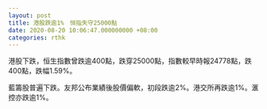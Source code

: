 ```yaml
---
layout: post
title: 港股跌逾1%　恒指失守25000點
date: 2020-08-20 10:06:47.000000000 +08:00
categories: rthk
---
```


港股下跌，恒生指數曾跌逾400點，跌穿25000點，指數較早時報24778點，跌400點，跌幅1.59%。

藍籌股普遍下跌。友邦公布業績後股價偏軟，初段跌逾2%。港交所再跌逾1%。滙控亦跌逾1%。
